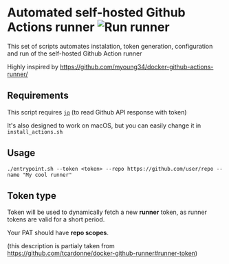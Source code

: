 # Automated self-hosted Github Actions runner ![Run runner](https://github.com/wzieba/RunSelfHostedRunner/workflows/Run%20runner/badge.svg)

This set of scripts automates instalation, token generation, configuration and run of the self-hosted Github Action runner

Highly inspired by https://github.com/myoung34/docker-github-actions-runner/

## Requirements

This script requires [`jq`](https://github.com/stedolan/jq) (to read Github API response with token)

It's also designed to work on macOS, but you can easily change it in `install_actions.sh`

## Usage

```
./entrypoint.sh --token <token> --repo https://github.com/user/repo --name "My cool runner"
```

## Token type

Token will be used to dynamically fetch a new **runner** token, as runner tokens are valid for a short period.

Your PAT should have **repo scopes**.

(this description is partialy taken from https://github.com/tcardonne/docker-github-runner#runner-token)

